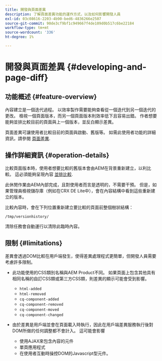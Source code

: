 ```yaml
---
title: 開發與頁面差異
description: 了解頁面差異功能的運作方式，以及如何影響開發人員
exl-id: 03c08616-2203-4b90-bed6-4836266e2507
source-git-commit: 90de3cf9bf1c949667f4de109d0b517c6be22184
workflow-type: tm+mt
source-wordcount: '336'
ht-degree: 1%

---
```


# 開發與頁面差異 {#developing-and-page-diff}

## 功能概述 {#feature-overview}

內容建立是一個迭代過程。 以效率製作需要能夠查看從一個迭代到另一個迭代的更改。 檢視一個頁面版本，而另一個頁面版本則效率低下且容易出錯。 作者想要能夠並排比較目前的頁面與上一個版本，並反白顯示差異。

頁面差異可讓使用者比較目前的頁面與啟動、舊版等。 如需此使用者功能的詳細資訊，請參閱 [頁面差異](/help/sites-cloud/authoring/features/page-diff.md).

## 操作詳細資訊 {#operation-details}

比較頁面版本時，使用者想要比較的舊版本會由AEM在背景重新建立，以利比較。 這必須能夠呈現內容 [並排比較](/help/sites-cloud/authoring/features/page-diff.md).

此休閒作業由AEM內部完成，且對使用者而言是透明的，不需要干預。 但是，如果管理員檢視儲存庫（例如在CRX DE Lite中），會在內容結構中看到這些重新建立的版本。

比較內容時，會在下列位置重新建立要比較的頁面前整個樹狀結構：

`/tmp/versionhistory/`

清除任務會自動運行以清除此臨時內容。

## 限制 {#limitations}

差異會透過DOM比較在用戶端發生，使得差異處理程式更簡單，但開發人員需要考慮許多限制。

* 此功能使用的CSS類別名稱與AEM Product不同。 如果頁面上包含其他具有相同名稱的自訂CSS類或第三方CSS類，則差異的顯示可能會受到影響。

   * `html-added`
   * `html-removed`
   * `cq-component-added`
   * `cq-component-removed`
   * `cq-component-moved`
   * `cq-component-changed`

* 由於差異是用戶端並會在頁面載入時執行，因此在用戶端差異服務執行後對DOM所做的任何調整都不會計入。 這可能會影響

   * 使用AJAX來包含內容的元件
   * 單頁應用程式
   * 在使用者互動時操控DOM的Javascript型元件。
